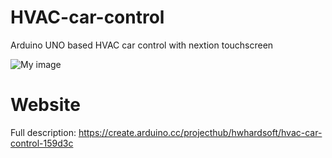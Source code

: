 # HVAC-car-control
Arduino UNO based HVAC car control with nextion touchscreen

![My image](https://cdn.instructables.com/FDA/M08Y/JJLTTC86/FDAM08YJJLTTC86.LARGE.jpg?auto=webp&width=933)

# Website
Full description: https://create.arduino.cc/projecthub/hwhardsoft/hvac-car-control-159d3c
